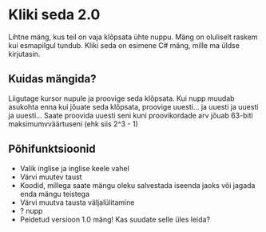 ﻿# Kliki seda 2.0
Lihtne mäng, kus teil on vaja klõpsata ühte nuppu. Mäng on oluliselt raskem kui esmapilgul tundub. Kliki seda on esimene C# mäng, mille ma üldse kirjutasin.
## Kuidas mängida?
Liigutage kursor nupule ja proovige seda klõpsata. Kui nupp muudab asukohta enna kui jõuate seda klõpsata, proovige uuesti... ja uuesti ja uuesti ja uuesti... Saate proovida uuesti seni kuni proovikordade arv jõuab 63-biti maksimumvväärtuseni (ehk siis 2^3 - 1)
## Põhifunktsioonid
* Valik inglise ja inglise keele vahel
* Värvi muutev taust
* Koodid, millega saate mängu oleku salvestada iseenda jaoks või jagada enda mängu teistega
* Värvi muutva tausta väljalülitamine
* ? nupp
* Peidetud versioon 1.0 mäng! Kas suudate selle üles leida?
